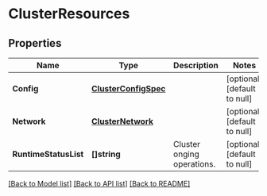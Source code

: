 # ClusterResources

## Properties
Name | Type | Description | Notes
------------ | ------------- | ------------- | -------------
**Config** | [**ClusterConfigSpec**](cluster_config_spec.md) |  | [optional] [default to null]
**Network** | [**ClusterNetwork**](cluster_network.md) |  | [optional] [default to null]
**RuntimeStatusList** | **[]string** | Cluster onging operations. | [optional] [default to null]

[[Back to Model list]](../README.md#documentation-for-models) [[Back to API list]](../README.md#documentation-for-api-endpoints) [[Back to README]](../README.md)


